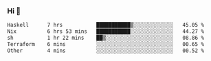 ### Hi 👋

<!--START_SECTION:waka-->

```txt
Haskell      7 hrs           ███████████▒░░░░░░░░░░░░░   45.05 %
Nix          6 hrs 53 mins   ███████████░░░░░░░░░░░░░░   44.27 %
sh           1 hr 22 mins    ██▒░░░░░░░░░░░░░░░░░░░░░░   08.86 %
Terraform    6 mins          ░░░░░░░░░░░░░░░░░░░░░░░░░   00.65 %
Other        4 mins          ░░░░░░░░░░░░░░░░░░░░░░░░░   00.52 %
```

<!--END_SECTION:waka-->
